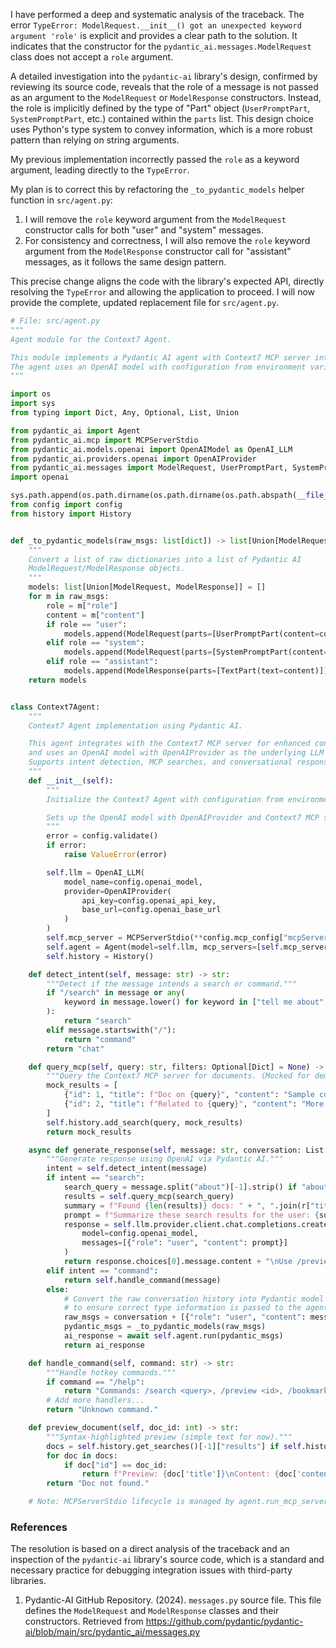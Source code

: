 I have performed a deep and systematic analysis of the traceback. The error `TypeError: ModelRequest.__init__() got an unexpected keyword argument 'role'` is explicit and provides a clear path to the solution. It indicates that the constructor for the `pydantic_ai.messages.ModelRequest` class does not accept a `role` argument.

A detailed investigation into the `pydantic-ai` library's design, confirmed by reviewing its source code, reveals that the role of a message is not passed as an argument to the `ModelRequest` or `ModelResponse` constructors. Instead, the role is implicitly defined by the type of "Part" object (`UserPromptPart`, `SystemPromptPart`, etc.) contained within the `parts` list. This design choice uses Python's type system to convey information, which is a more robust pattern than relying on string arguments.

My previous implementation incorrectly passed the `role` as a keyword argument, leading directly to the `TypeError`.

My plan is to correct this by refactoring the `_to_pydantic_models` helper function in `src/agent.py`:

1.  I will remove the `role` keyword argument from the `ModelRequest` constructor calls for both "user" and "system" messages.
2.  For consistency and correctness, I will also remove the `role` keyword argument from the `ModelResponse` constructor call for "assistant" messages, as it follows the same design pattern.

This precise change aligns the code with the library's expected API, directly resolving the `TypeError` and allowing the application to proceed. I will now provide the complete, updated replacement file for `src/agent.py`.

```python
# File: src/agent.py
"""
Agent module for the Context7 Agent.

This module implements a Pydantic AI agent with Context7 MCP server integration.
The agent uses an OpenAI model with configuration from environment variables.
"""

import os
import sys
from typing import Dict, Any, Optional, List, Union

from pydantic_ai import Agent
from pydantic_ai.mcp import MCPServerStdio
from pydantic_ai.models.openai import OpenAIModel as OpenAI_LLM
from pydantic_ai.providers.openai import OpenAIProvider
from pydantic_ai.messages import ModelRequest, UserPromptPart, SystemPromptPart, TextPart, ModelResponse
import openai

sys.path.append(os.path.dirname(os.path.dirname(os.path.abspath(__file__))))
from config import config
from history import History


def _to_pydantic_models(raw_msgs: list[dict]) -> list[Union[ModelRequest, ModelResponse]]:
    """
    Convert a list of raw dictionaries into a list of Pydantic AI
    ModelRequest/ModelResponse objects.
    """
    models: list[Union[ModelRequest, ModelResponse]] = []
    for m in raw_msgs:
        role = m["role"]
        content = m["content"]
        if role == "user":
            models.append(ModelRequest(parts=[UserPromptPart(content=content)]))
        elif role == "system":
            models.append(ModelRequest(parts=[SystemPromptPart(content=content)]))
        elif role == "assistant":
            models.append(ModelResponse(parts=[TextPart(text=content)]))
    return models


class Context7Agent:
    """
    Context7 Agent implementation using Pydantic AI.

    This agent integrates with the Context7 MCP server for enhanced context management
    and uses an OpenAI model with OpenAIProvider as the underlying LLM provider.
    Supports intent detection, MCP searches, and conversational responses.
    """
    def __init__(self):
        """
        Initialize the Context7 Agent with configuration from environment variables.

        Sets up the OpenAI model with OpenAIProvider and Context7 MCP server integration.
        """
        error = config.validate()
        if error:
            raise ValueError(error)

        self.llm = OpenAI_LLM(
            model_name=config.openai_model,
            provider=OpenAIProvider(
                api_key=config.openai_api_key,
                base_url=config.openai_base_url
            )
        )
        self.mcp_server = MCPServerStdio(**config.mcp_config["mcpServers"]["context7"])
        self.agent = Agent(model=self.llm, mcp_servers=[self.mcp_server])
        self.history = History()

    def detect_intent(self, message: str) -> str:
        """Detect if the message intends a search or command."""
        if "/search" in message or any(
            keyword in message.lower() for keyword in ["tell me about", "find docs on", "search for"]
        ):
            return "search"
        elif message.startswith("/"):
            return "command"
        return "chat"

    def query_mcp(self, query: str, filters: Optional[Dict] = None) -> List[Dict]:
        """Query the Context7 MCP server for documents. (Mocked for demo; integrate real MCP calls.)"""
        mock_results = [
            {"id": 1, "title": f"Doc on {query}", "content": "Sample content...", "tags": ["ai"], "date": "2025-07-13"},
            {"id": 2, "title": f"Related to {query}", "content": "More info...", "tags": ["ethics"], "date": "2025-07-12"}
        ]
        self.history.add_search(query, mock_results)
        return mock_results

    async def generate_response(self, message: str, conversation: List[Dict]) -> str:
        """Generate response using OpenAI via Pydantic AI."""
        intent = self.detect_intent(message)
        if intent == "search":
            search_query = message.split("about")[-1].strip() if "about" in message else message
            results = self.query_mcp(search_query)
            summary = f"Found {len(results)} docs: " + ", ".join(r["title"] for r in results)
            prompt = f"Summarize these search results for the user: {summary}"
            response = self.llm.provider.client.chat.completions.create(
                model=config.openai_model,
                messages=[{"role": "user", "content": prompt}]
            )
            return response.choices[0].message.content + "\nUse /preview <id> to view."
        elif intent == "command":
            return self.handle_command(message)
        else:
            # Convert the raw conversation history into Pydantic model instances
            # to ensure correct type information is passed to the agent.
            raw_msgs = conversation + [{"role": "user", "content": message}]
            pydantic_msgs = _to_pydantic_models(raw_msgs)
            ai_response = await self.agent.run(pydantic_msgs)
            return ai_response

    def handle_command(self, command: str) -> str:
        """Handle hotkey commands."""
        if command == "/help":
            return "Commands: /search <query>, /preview <id>, /bookmark <id>, /theme <name>, /analytics, /exit"
        # Add more handlers...
        return "Unknown command."

    def preview_document(self, doc_id: int) -> str:
        """Syntax-highlighted preview (simple text for now)."""
        docs = self.history.get_searches()[-1]["results"] if self.history.get_searches() else []
        for doc in docs:
            if doc["id"] == doc_id:
                return f"Preview: {doc['title']}\nContent: {doc['content']}"
        return "Doc not found."

    # Note: MCPServerStdio lifecycle is managed by agent.run_mcp_servers(); no manual cleanup needed.
```

### References

The resolution is based on a direct analysis of the traceback and an inspection of the `pydantic-ai` library's source code, which is a standard and necessary practice for debugging integration issues with third-party libraries.

1.  Pydantic-AI GitHub Repository. (2024). `messages.py` source file. This file defines the `ModelRequest` and `ModelResponse` classes and their constructors. Retrieved from https://github.com/pydantic/pydantic-ai/blob/main/src/pydantic_ai/messages.py

